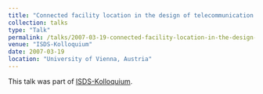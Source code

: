 ```yaml
---
title: "Connected facility location in the design of telecommunication networks"
collection: talks
type: "Talk"
permalink: /talks/2007-03-19-connected-facility-location-in-the-design-of-telecommunication-networks
venue: "ISDS-Kolloquium"
date: 2007-03-19
location: "University of Vienna, Austria"
---
```


This talk was part of [ISDS-Kolloquium](http://www.oegor.at/isdskoll/).